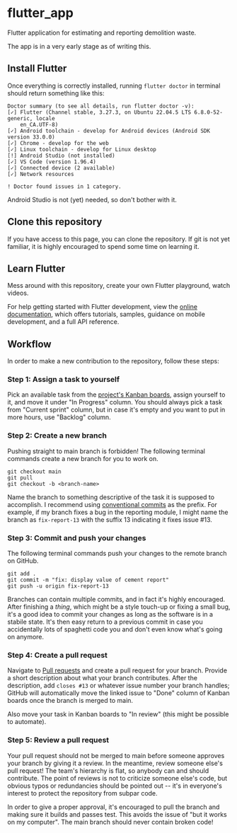# flutter_app

Flutter application for estimating and reporting demolition waste.

The app is in a very early stage as of writing this.

## Install Flutter

Once everything is correctly installed, running `flutter doctor` in terminal should return something like this:

```
Doctor summary (to see all details, run flutter doctor -v):
[✓] Flutter (Channel stable, 3.27.3, on Ubuntu 22.04.5 LTS 6.8.0-52-generic, locale
    en_CA.UTF-8)
[✓] Android toolchain - develop for Android devices (Android SDK version 33.0.0)
[✓] Chrome - develop for the web
[✓] Linux toolchain - develop for Linux desktop
[!] Android Studio (not installed)
[✓] VS Code (version 1.96.4)
[✓] Connected device (2 available)
[✓] Network resources

! Doctor found issues in 1 category.
```

Android Studio is not (yet) needed, so don't bother with it.

## Clone this repository

If you have access to this page, you can clone the repository. If git is not yet familiar, it is highly encouraged to spend some time on learning it.

## Learn Flutter

Mess around with this repository, create your own Flutter playground, watch videos.

For help getting started with Flutter development, view the
[online documentation](https://docs.flutter.dev), which offers tutorials,
samples, guidance on mobile development, and a full API reference.

## Workflow

In order to make a new contribution to the repository, follow these steps:

### Step 1: Assign a task to yourself

Pick an available task from the [project's Kanban boards](https://github.com/orgs/project-kiertotalous/projects/1), assign yourself to it, and move it under "In Progress" column. You should always pick a task from "Current sprint" column, but in case it's empty and you want to put in more hours, use "Backlog" column.

### Step 2: Create a new branch

Pushing straight to main branch is forbidden! The following terminal commands create a new branch for you to work on.

```shell
git checkout main
git pull
git checkout -b <branch-name>
```

Name the branch to something descriptive of the task it is supposed to accomplish. I recommend using [conventional commits](https://www.conventionalcommits.org/en/v1.0.0/#summary) as the prefix. For example, if my branch fixes a bug in the reporting module, I might name the branch as `fix-report-13` with the suffix 13 indicating it fixes issue #13.

### Step 3: Commit and push your changes

The following terminal commands push your changes to the remote branch on GitHub.

```shell
git add .
git commit -m "fix: display value of cement report"
git push -u origin fix-report-13
```

Branches can contain multiple commits, and in fact it's highly encouraged. After finishing a _thing_, which might be a style touch-up or fixing a small bug, it's a good idea to commit your changes as long as the software is in a stabile state. It's then easy return to a previous commit in case you accidentally lots of spaghetti code you and don't even know what's going on anymore.

### Step 4: Create a pull request

Navigate to [Pull requests](https://github.com/project-kiertotalous/flutter-app/pulls) and create a pull request for your branch. Provide a short description about what your branch contributes. After the description, add `closes #13` or whatever issue number your branch handles; GitHub will automatically move the linked issue to "Done" column of Kanban boards once the branch is merged to main.

Also move your task in Kanban boards to "In review" (this might be possible to automate).

### Step 5: Review a pull request

Your pull request should not be merged to main before someone approves your branch by giving it a review. In the meantime, review someone else's pull request! The team's hierarchy is flat, so anybody can and should contribute. The point of reviews is not to criticize someone else's code, but obvious typos or redundancies should be pointed out -- it's in everyone's interest to protect the repository from subpar code.

In order to give a proper approval, it's encouraged to pull the branch and making sure it builds and passes test. This avoids the issue of "but it works on my computer". The main branch should never contain broken code!
